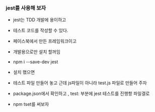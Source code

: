### jest를 사용해 보자

- jest는 TDD 개발에 용이하고
- 테스트 코드를 작성할 수 있다.
- 페이스북에서 만든 프레임워크이고

- 개발용으로만 설치 할꺼임
- npm i --save-dev jest
- 설치 했으면
- 테스트 파일 만들어 놓고 근데 js파일이 아니라 test.js 파일로 만들어 주자
- package.json에서 확인하고 , test: 부분에 jest 테스트를 진행항 파일결로
- npm tset를 써보자
